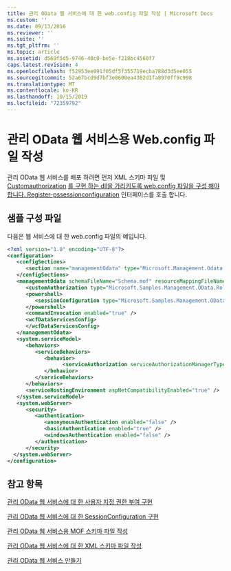 ```yaml
---
title: 관리 OData 웹 서비스에 대 한 web.config 파일 작성 | Microsoft Docs
ms.custom: ''
ms.date: 09/13/2016
ms.reviewer: ''
ms.suite: ''
ms.tgt_pltfrm: ''
ms.topic: article
ms.assetid: d569f5d5-9746-40c0-be5e-f218bc4560f7
caps.latest.revision: 4
ms.openlocfilehash: f52953ee091f05df5f355719ecba788d3d5ee055
ms.sourcegitcommit: 52a67bcd9d7bf3e8600ea4302d1fa8970ff9c998
ms.translationtype: MT
ms.contentlocale: ko-KR
ms.lasthandoff: 10/15/2019
ms.locfileid: "72359792"
---
```

# <a name="authoring-the-webconfig-file-for-a-management-odata-web-service"></a>관리 OData 웹 서비스용 Web.config 파일 작성

관리 OData 웹 서비스를 배포 하려면 먼저 XML 스키마 파일 및 [Customauthorization](/dotnet/api/Microsoft.Management.Odata.CustomAuthorization) [를 구현 하는 dll을 가리키도록 web.config 파일을 구성 해야 합니다. Register-pssessionconfiguration](/dotnet/api/System.Management.Automation.Remoting.PSSessionConfiguration) 인터페이스를 호출 합니다.

## <a name="sample-config-file"></a>샘플 구성 파일

다음은 웹 서비스에 대 한 web.config 파일의 예입니다.

```xml
<?xml version="1.0" encoding="UTF-8"?>
<configuration>
   <configSections>
      <section name="managementOdata" type="Microsoft.Management.Odata.Core.DSConfiguration, Microsoft.Management.OData, Version=3.0.0.0, Culture=neutral, PublicKeyToken=31bf3856ad364e35, processorArchitecture=MSIL" />
   </configSections>
   <managementOdata schemaFileName="Schema.mof" resourceMappingFileName="Schema.xml">
      <customAuthorization type="Microsoft.Samples.Management.OData.RoleBasedPlugins.CustomAuthorization" assembly=".\Microsoft.Samples.Management.OData.RoleBasedPlugins.dll" />
      <powershell>
         <sessionConfiguration type="Microsoft.Samples.Management.OData.RoleBasedPlugins.SessionConfiguration" assembly=".\Microsoft.Samples.Management.OData.RoleBasedPlugins.dll" />
      </powershell>
      <commandInvocation enabled="true" />
      <wcfDataServicesConfig>
      </wcfDataServicesConfig>
   </managementOdata>
   <system.serviceModel>
      <behaviors>
         <serviceBehaviors>
            <behavior>
                  <serviceAuthorization serviceAuthorizationManagerType="Microsoft.Management.Odata.Core.CustomAuthorizationManager, Microsoft.Management.OData, Version=3.0.0.0, Culture=neutral, PublicKeyToken=31bf3856ad364e35" />
            </behavior>
         </serviceBehaviors>
      </behaviors>
      <serviceHostingEnvironment aspNetCompatibilityEnabled="true" />
   </system.serviceModel>
   <system.webServer>
      <security>
         <authentication>
            <anonymousAuthentication enabled="false" />
            <basicAuthentication enabled="true" />
            <windowsAuthentication enabled="false" />
         </authentication>
      </security>
  </system.webServer>
</configuration>

```

## <a name="see-also"></a>참고 항목

[관리 OData 웹 서비스에 대 한 사용자 지정 권한 부여 구현](./implementing-custom-authorization-for-a-management-odata-web-service.md)

[관리 OData 웹 서비스에 대 한 SessionConfiguration 구현](./implementing-sessionconfiguration-for-a-management-odata-web-service.md)

[관리 OData 웹 서비스용 MOF 스키마 파일 작성](./authoring-the-mof-schema-file-for-a-management-odata-web-service.md)

[관리 OData 웹 서비스에 대 한 XML 스키마 파일 작성](./authoring-the-xml-schema-file-for-a-management-odata-web-service.md)

[관리 OData 웹 서비스 만들기](./creating-a-management-odata-web-service.md)